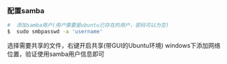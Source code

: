 ### 配置samba
```bash
#  添加samba用户(用户需要是ubuntu已存在的用户，密码可以为空)
$  sudo smbpasswd -a 'username'
```

选择需要共享的文件，右键开启共享(带GUI的Ubuntu环境)
windows下添加网络位置，验证使用samba用户信息即可


